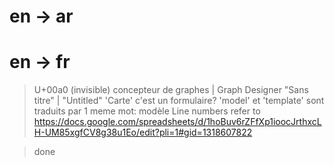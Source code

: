 # en -> ar

# en -> fr
> U+00a0 (invisible)
> concepteur de graphes | Graph Designer
> \"Sans titre\" | \"Untitled\"
> 'Carte' c'est un formulaire?
> 'model' et 'template' sont traduits par 1 meme mot: modèle
Line numbers refer to https://docs.google.com/spreadsheets/d/1hoBuv6rZFfXp1ioocJrthxcLH-UM85xgfCV8g38u1Eo/edit?pli=1#gid=1318607822

> done